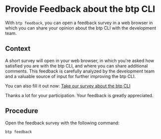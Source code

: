 <!-- loio5986820f3ae645b1b8fe80464f5cfe5c -->

# Provide Feedback about the btp CLI

With `btp feedback`, you can open a feedback survey in a web browser in which you can share your opinion about the btp CLI with the development team.



<a name="loio5986820f3ae645b1b8fe80464f5cfe5c__context_a51_fb4_dvb"/>

## Context

A short survey will open in your web browser, in which you're asked how satisfied you are with the btp CLI, and where you can share additional comments. This feedback is carefully analyzed by the development team and a valuable source of input for further improving the btp CLI.

You can also fill it out now: [Take our survey about the btp CLI](https://cpcli.cf.eu10.hana.ondemand.com/feedback) 

Thanks a lot for your participation. Your feedback is greatly appreciated.



## Procedure

Open the feedback survey with the following command:

```
btp feedback
```

